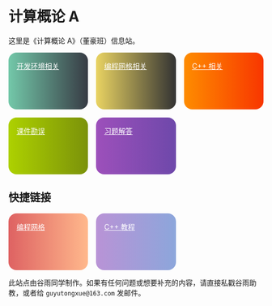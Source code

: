 # 计算概论 A

这里是《计算概论 A》（董豪班）信息站。

<div class="action-container">
    <a href="/ide/" class="action bg1">开发环境相关</a>
    <a href="/grid/" class="action bg7">编程网格相关</a>
    <a href="/cpp/" class="action bg2">C++ 相关</a>
    <a href="/errata/" class="action bg3">课件勘误</a>
    <a href="/answer/" class="action bg4">习题解答</a>
</div>

## 快捷链接

<div class="action-container">
    <a href="https://programming.pku.edu.cn/course/0b0ead5e1550494cb060fca75d9e2604/" class="action bg5">编程网格</a>
    <a href="https://learn-cpp.tk" class="action bg6">C++ 教程</a>
</div>

此站点由谷雨同学制作。如果有任何问题或想要补充的内容，请直接私戳谷雨助教，或者给 `guyutongxue@163.com` 发邮件。

<style>
    /* https://uigradients.com/ */
.action-container {
    display: grid;
    grid-template-columns: 1fr 1fr;
    gap: 1rem;
}
@media (min-width: 576px) {
    .action-container {
        grid-template-columns: 1fr 1fr 1fr;
    }
}
@media (min-width: 992px) {
    .action-container {
        grid-template-columns: 1fr 1fr 1fr 1fr;
    }
}
a.action {
    display: block;
    height: 5rem;
    border-radius: 1rem;
    padding: 1rem;
    font-weight: unset;
    color: white;
    transition: transform 0.2s;
}
a.action:hover {
    color: white;
    transform: scale(110%);
}
.bg1 {
    background: linear-gradient(to right, #73c8a9, #373b44);
}
.bg2 {
    background: linear-gradient(to right, #fe8c00, #f83600);
}
.bg3 {
    background: linear-gradient(to right, #add100, #7b920a);
}
.bg4 {
    background: linear-gradient(to right, #9d50bb, #6e48aa);
}
.bg5 {
    background: linear-gradient(to right, #de6262, #ffb88c); 
}
.bg6 {
    background: linear-gradient(to right, #b993d6, #8ca6db);
}
.bg7 {
    background: linear-gradient(to right, #e9d362, #333333);
}
</style>
